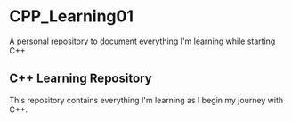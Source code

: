 # CPP_Learning01

A personal repository to document everything I'm learning while starting C++.

## C++ Learning Repository

This repository contains everything I'm learning as I begin my journey with C++.
